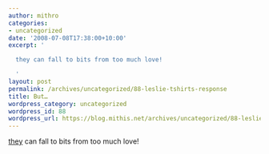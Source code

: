 ```yaml
---
author: mithro
categories:
- uncategorized
date: '2008-07-08T17:38:00+10:00'
excerpt: '

  they can fall to bits from too much love!

  '
layout: post
permalink: /archives/uncategorized/88-leslie-tshirts-response
title: But…
wordpress_category: uncategorized
wordpress_id: 88
wordpress_url: https://blog.mithis.net/archives/uncategorized/88-leslie-tshirts-response
---
```

[they](http://www.hawthornlandings.org/2008/07/maybe-i-will-try-this-twitter-thing.html) can fall to bits from too much love!
